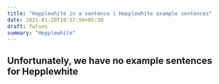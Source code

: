 ```yaml
---
title: "Hepplewhite in a sentence | Hepplewhite example sentences"
date: 2021-01-20T19:57:50+05:30
draft: falses
summary: "Hepplewhite"
---
```

## Unfortunately, we have no example sentences for Hepplewhite                 
